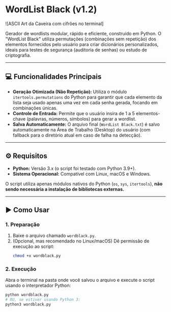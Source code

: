 # WordList Black (v1.2)

![ASCII Art da Caveira com cifrões no terminal]

Gerador de wordlists modular, rápido e eficiente, construído em Python. O "WordList Black" utiliza permutações (combinações sem repetição) dos elementos fornecidos pelo usuário para criar dicionários personalizados, ideais para testes de segurança (auditoria de senhas) ou estudo de criptografia.

---

## 💻 Funcionalidades Principais

* **Geração Otimizada (Não Repetição):** Utiliza o módulo `itertools.permutations` do Python para garantir que cada elemento da lista seja usado apenas uma vez em cada senha gerada, focando em combinações únicas.
* **Controle de Entrada:** Permite que o usuário insira de 1 a 5 elementos-chave (palavras, números, símbolos) para gerar a wordlist.
* **Salva Automaticamente:** O arquivo final (`WordList Black.txt`) é salvo automaticamente na Área de Trabalho (Desktop) do usuário (com fallback para o diretório atual em caso de falha na detecção).

---

## ⚙️ Requisitos

* **Python:** Versão 3.x (o script foi testado com Python 3.9+).
* **Sistema Operacional:** Compatível com Linux, macOS e Windows.

O script utiliza apenas módulos nativos do Python (`os`, `sys`, `itertools`), **não sendo necessária a instalação de bibliotecas externas.**

---

## ▶️ Como Usar

### 1. Preparação

1.  Baixe o arquivo chamado `wordblack.py`.
2.  (Opcional, mas recomendado no Linux/macOS) Dê permissão de execução ao script:
    ```bash
    chmod +x wordblack.py
    ```

### 2. Execução

Abra o terminal na pasta onde você salvou o arquivo e execute o script usando o interpretador Python:

```bash
python wordblack.py
# OU, se estiver usando Python 3:
python3 wordblack.py
